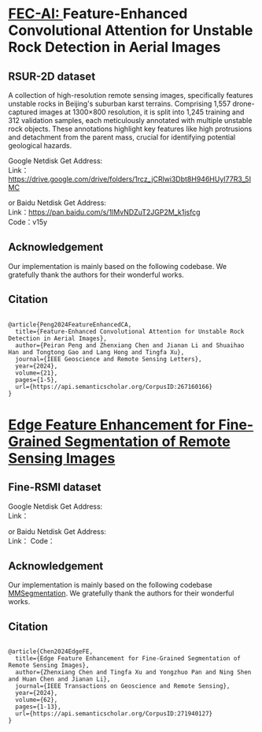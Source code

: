 # [FEC-AI: ](https://ieeexplore.ieee.org/document/10411912)Feature-Enhanced Convolutional Attention for Unstable Rock Detection in Aerial Images
## RSUR-2D dataset
A collection of high-resolution remote sensing images, specifically features unstable rocks in Beijing's suburban karst terrains. Comprising 1,557 drone-captured images at 1300×800 resolution, it is split into 1,245 training and 312 validation samples, each meticulously annotated with multiple unstable rock objects. These annotations highlight key features like high protrusions and detachment from the parent mass, crucial for identifying potential geological hazards.

Google Netdisk Get Address:  
Link：https://drive.google.com/drive/folders/1rcz_jCRlwi3Dbt8H946HUyI77R3_5IMC

or Baidu Netdisk Get Address:  
Link：https://pan.baidu.com/s/1IMvNDZuT2JGP2M_k1jsfcg  
Code：v15y

## Acknowledgement
Our implementation is mainly based on the following codebase[](). We gratefully thank the authors for their wonderful works.

## Citation
<pre><code>
@article{Peng2024FeatureEnhancedCA,
  title={Feature-Enhanced Convolutional Attention for Unstable Rock Detection in Aerial Images},
  author={Peiran Peng and Zhenxiang Chen and Jianan Li and Shuaihao Han and Tongtong Gao and Lang Hong and Tingfa Xu},
  journal={IEEE Geoscience and Remote Sensing Letters},
  year={2024},
  volume={21},
  pages={1-5},
  url={https://api.semanticscholar.org/CorpusID:267160166}
}
</code></pre>



# [Edge Feature Enhancement for Fine-Grained Segmentation of Remote Sensing Images](https://ieeexplore.ieee.org/document/10636209)
## Fine-RSMI dataset
Google Netdisk Get Address:  
Link：

or Baidu Netdisk Get Address:  
Link：
Code：

## Acknowledgement
Our implementation is mainly based on the following codebase [MMSegmentation](https://github.com/open-mmlab/mmsegmentation). We gratefully thank the authors for their wonderful works.

## Citation
<pre><code>
@article{Chen2024EdgeFE,
  title={Edge Feature Enhancement for Fine-Grained Segmentation of Remote Sensing Images},
  author={Zhenxiang Chen and Tingfa Xu and Yongzhuo Pan and Ning Shen and Huan Chen and Jianan Li},
  journal={IEEE Transactions on Geoscience and Remote Sensing},
  year={2024},
  volume={62},
  pages={1-13},
  url={https://api.semanticscholar.org/CorpusID:271940127}
}
</code></pre>
